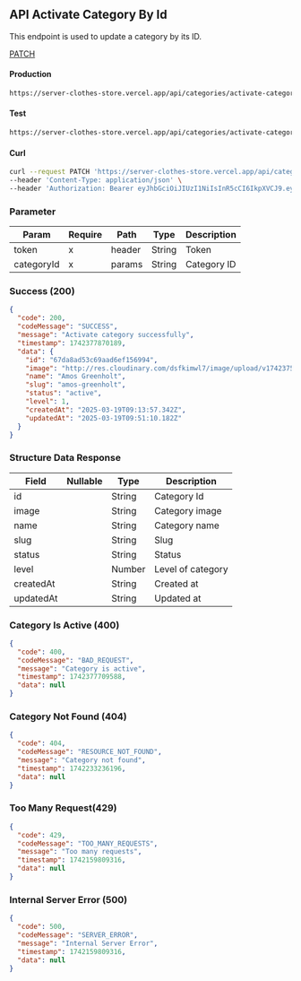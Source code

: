## API Activate Category By Id

This endpoint is used to update a category by its ID.

[PATCH](#)

#### Production

```bash
https://server-clothes-store.vercel.app/api/categories/activate-category-by-id/:categoryId
```

#### Test

```bash
https://server-clothes-store.vercel.app/api/categories/activate-category-by-id/:categoryId
```

#### Curl

```bash
curl --request PATCH 'https://server-clothes-store.vercel.app/api/categories/activate-category-by-id/67d7e61b5114396a4af8b95d' \
--header 'Content-Type: application/json' \
--header 'Authorization: Bearer eyJhbGciOiJIUzI1NiIsInR5cCI6IkpXVCJ9.eyJpZCI6IjY3ZDJhMzMyYzhhMjEzYjA1MDI4MzNjNiIsInR5cGUiOiJVc2VyIiwiaWF0IjoxNzQyMjAxMDU5LCJleHAiOjE3NDIyMDE5NTl9.gsqLAzSlJKDPU3D9gvKg_I42NJ3NhI2d5svf-MYywDo' \
```

### Parameter

| Param      | Require | Path   | Type   | Description |
| ---------- | ------- | ------ | ------ | ----------- |
| token      | x       | header | String | Token       |
| categoryId | x       | params | String | Category ID |

### Success (200)

```json
{
  "code": 200,
  "codeMessage": "SUCCESS",
  "message": "Activate category successfully",
  "timestamp": 1742377870189,
  "data": {
    "id": "67da8ad53c69aad6ef156994",
    "image": "http://res.cloudinary.com/dsfkimwl7/image/upload/v1742375634/categories-image/1742375634173_caa00436-689d-40b6-b63c-310dbc3a6c3b.jpg",
    "name": "Amos Greenholt",
    "slug": "amos-greenholt",
    "status": "active",
    "level": 1,
    "createdAt": "2025-03-19T09:13:57.342Z",
    "updatedAt": "2025-03-19T09:51:10.182Z"
  }
}
```

### Structure Data Response

| Field     | Nullable | Type   | Description       |
| --------- | -------- | ------ | ----------------- |
| id        |          | String | Category Id       |
| image     |          | String | Category image    |
| name      |          | String | Category name     |
| slug      |          | String | Slug              |
| status    |          | String | Status            |
| level     |          | Number | Level of category |
| createdAt |          | String | Created at        |
| updatedAt |          | String | Updated at        |

### Category Is Active (400)

```json
{
  "code": 400,
  "codeMessage": "BAD_REQUEST",
  "message": "Category is active",
  "timestamp": 1742377709588,
  "data": null
}
```

### Category Not Found (404)

```json
{
  "code": 404,
  "codeMessage": "RESOURCE_NOT_FOUND",
  "message": "Category not found",
  "timestamp": 1742233236196,
  "data": null
}
```

### Too Many Request(429)

```json
{
  "code": 429,
  "codeMessage": "TOO_MANY_REQUESTS",
  "message": "Too many requests",
  "timestamp": 1742159809316,
  "data": null
}
```

### Internal Server Error (500)

```json
{
  "code": 500,
  "codeMessage": "SERVER_ERROR",
  "message": "Internal Server Error",
  "timestamp": 1742159809316,
  "data": null
}
```
